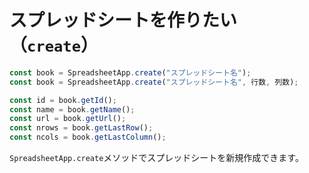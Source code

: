 # スプレッドシートを作りたい（`create`）

```js
const book = SpreadsheetApp.create("スプレッドシート名");
const book = SpreadsheetApp.create("スプレッドシート名", 行数, 列数);

const id = book.getId();
const name = book.getName();
const url = book.getUrl();
const nrows = book.getLastRow();
const ncols = book.getLastColumn();
```

`SpreadsheetApp.create`メソッドでスプレッドシートを新規作成できます。

